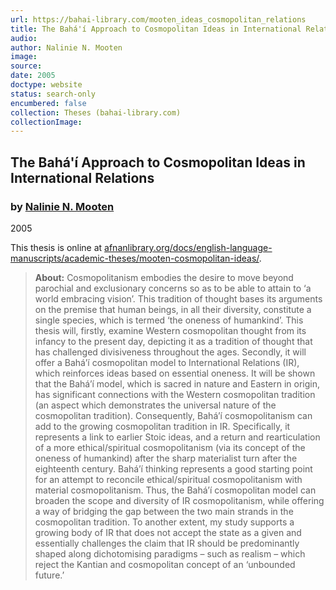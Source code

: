 ```yaml
---
url: https://bahai-library.com/mooten_ideas_cosmopolitan_relations
title: The Bahá'í Approach to Cosmopolitan Ideas in International Relations
audio: 
author: Nalinie N. Mooten
image: 
source: 
date: 2005
doctype: website
status: search-only
encumbered: false
collection: Theses (bahai-library.com)
collectionImage: 
---
```



## The Bahá'í Approach to Cosmopolitan Ideas in International Relations

### by [Nalinie N. Mooten](https://bahai-library.com/author/Nalinie+N.+Mooten)

2005


This thesis is online at [afnanlibrary.org/docs/english-language-manuscripts/academic-theses/mooten-cosmopolitan-ideas/](http://www.afnanlibrary.org/docs/english-language-manuscripts/academic-theses/mooten-cosmopolitan-ideas).

> **About:** Cosmopolitanism embodies the desire to move beyond parochial and exclusionary concerns so as to be able to attain to ‘a world embracing vision’. This tradition of thought bases its arguments on the premise that human beings, in all their diversity, constitute a single species, which is termed ‘the oneness of humankind’. This thesis will, firstly, examine Western cosmopolitan thought from its infancy to the present day, depicting it as a tradition of thought that has challenged divisiveness throughout the ages. Secondly, it will offer a Bahá’í cosmopolitan model to International Relations (IR), which reinforces ideas based on essential oneness. It will be shown that the Bahá’í model, which is sacred in nature and Eastern in origin, has significant connections with the Western cosmopolitan tradition (an aspect which demonstrates the universal nature of the cosmopolitan tradition). Consequently, Bahá’í cosmopolitanism can add to the growing cosmopolitan tradition in IR. Specifically, it represents a link to earlier Stoic ideas, and a return and rearticulation of a more ethical/spiritual cosmopolitanism (via its concept of the oneness of humankind) after the sharp materialist turn after the eighteenth century. Bahá’í thinking represents a good starting point for an attempt to reconcile ethical/spiritual cosmopolitanism with material cosmopolitanism. Thus, the Bahá’í cosmopolitan model can broaden the scope and diversity of IR cosmopolitanism, while offering a way of bridging the gap between the two main strands in the cosmopolitan tradition. To another extent, my study supports a growing body of IR that does not accept the state as a given and essentially challenges the claim that IR should be predominantly shaped along dichotomising paradigms – such as realism – which reject the Kantian and cosmopolitan concept of an ‘unbounded future.’